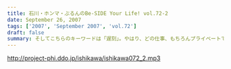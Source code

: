 ```yaml
---
title: 石川・ホンマ・ぶるんのBe-SIDE Your Life! vol.72-2
date: September 26, 2007
tags: ['2007', 'September 2007', 'vol.72']
draft: false
summary: そしてこちらのキーワードは「遅刻」。やはり、どの仕事、もちろんプライベートでも、「遅刻」は厳禁でございますけれども・・・はたして、ウェディングがらみの「遅刻」とは一体何があったか？？NAMAE
---
```


http://project-phi.ddo.jp/ishikawa/ishikawa072_2.mp3
